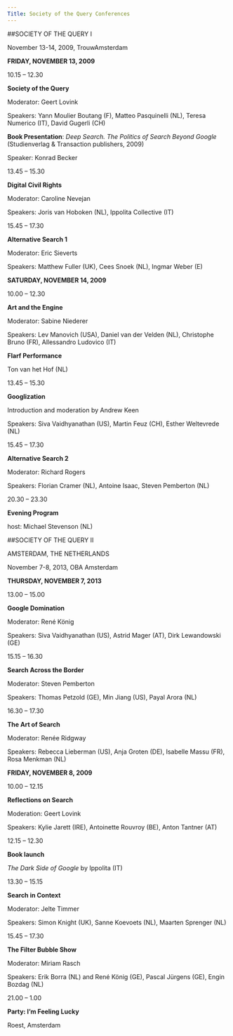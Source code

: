 ```yaml
---
Title: Society of the Query Conferences
---
```


##SOCIETY OF THE QUERY I

November 13-14, 2009, TrouwAmsterdam

**FRIDAY, NOVEMBER 13, 2009**

10.15 – 12.30

**Society of the Query**

Moderator: Geert Lovink

Speakers: Yann Moulier Boutang (F), Matteo Pasquinelli (NL), Teresa
Numerico (IT), David Gugerli (CH)

**Book Presentation**: *Deep Search. The Politics of Search Beyond
Google* (Studienverlag & Transaction publishers, 2009)

Speaker: Konrad Becker

13.45 – 15.30

**Digital Civil Rights**

Moderator: Caroline Nevejan

Speakers: Joris van Hoboken (NL), Ippolita Collective (IT)

15.45 – 17.30

**Alternative Search 1**

Moderator: Eric Sieverts

Speakers: Matthew Fuller (UK), Cees Snoek (NL), Ingmar Weber (E)

**SATURDAY, NOVEMBER 14, 2009**

10.00 – 12.30

**Art and the Engine**

Moderator: Sabine Niederer

Speakers: Lev Manovich (USA), Daniel van der Velden (NL), Christophe
Bruno (FR), Allessandro Ludovico (IT)

**Flarf Performance**

Ton van het Hof (NL)

13.45 – 15.30

**Googlization**

Introduction and moderation by Andrew Keen

Speakers: Siva Vaidhyanathan (US), Martin Feuz (CH), Esther Weltevrede
(NL)

15.45 – 17.30

**Alternative Search 2**

Moderator: Richard Rogers

Speakers: Florian Cramer (NL), Antoine Isaac, Steven Pemberton (NL)

20.30 – 23.30

**Evening Program**

host: Michael Stevenson (NL)

##SOCIETY OF THE QUERY II

AMSTERDAM, THE NETHERLANDS

November 7-8, 2013, OBA Amsterdam

**THURSDAY, NOVEMBER 7, 2013**

13.00 – 15.00

**Google Domination**

Moderator: René König

Speakers: Siva Vaidhyanathan (US), Astrid Mager (AT), Dirk Lewandowski
(GE)

15.15 – 16.30

**Search Across the Border**

Moderator: Steven Pemberton

Speakers: Thomas Petzold (GE), Min Jiang (US), Payal Arora (NL)

16.30 – 17.30

**The Art of Search**

Moderator: Renée Ridgway

Speakers: Rebecca Lieberman (US), Anja Groten (DE), Isabelle Massu (FR),
Rosa Menkman (NL)

**FRIDAY, NOVEMBER 8, 2009**

10.00 – 12.15

**Reflections on Search**

Moderation: Geert Lovink

Speakers: Kylie Jarett (IRE), Antoinette Rouvroy (BE), Anton Tantner
(AT)

12.15 – 12.30

**Book launch**

*The Dark Side of Google* by Ippolita (IT)

13.30 – 15.15

**Search in Context**

Moderator: Jelte Timmer

Speakers: Simon Knight (UK), Sanne Koevoets (NL), Maarten Sprenger (NL)

15.45 – 17.30

**The Filter Bubble Show**

Moderator: Miriam Rasch

Speakers: Erik Borra (NL) and René König (GE), Pascal Jürgens (GE), Engin
Bozdag (NL)

21.00 – 1.00

**Party: I’m Feeling Lucky**

Roest, Amsterdam
